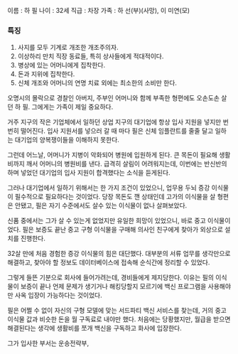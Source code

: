 이름 : 하 필
나이 : 32세
직급 : 차장
가족 : 하 선(부)(사망), 이 미연(모)

### 특징 ###
1. 사지를 모두 기계로 개조한 개조주의자. 
2. 이상하리 만치 직장 동료들, 특히 상사들에게 적대적이다.
3. 병상에 있는 어머니에게 집착한다.
4. 돈과 지위에 집착한다.
5. 신체 개조와 어머니의 연명 치료 외에는 최소한의 소비만 한다.

 오명시의 몰락으로 경찰인 아버지, 주부인 어머니와 함께 부족한 형편에도 오손도손 살던 하 필. 그에게는 가족이 제일 중요하다.

 거주 지구의 작은 기업체에서 일하던 상업 지구의 대기업에 항상 입사 지원을 넣지만 번번히 떨어진다. 입사 지원서를 넣으러 갈 때 마다 필은 신체 임플란트를 줄줄 달고 일하는 대기업의 양복쟁이들을 이해하지 못한다.

 그런데 어느날, 어머니가 지병이 악화되어 병원에 입원하게 된다. 큰 목돈이 필요해 생활비까지 깨서 어머니의 병원비를 낸다. 급격히 살림이 어려워지는데, 이번에는 반신반의하며 넣었던 대기업의 입사 지원이 합격했다는 소식을 듣게된다.

 그러나 대기업에서 일하기 위해서는 한 가지 조건이 있었으니, 업무용 두뇌 증강 이식물이 필수적으로 필요하다는 것이었다. 당장 목돈도 깬 상태인데 고가의 이식물을 살 형편은 안됐고, 필은 자기 수준에서도 살수 있는 이식물이 없나 살펴보았다.

 신품 중에서는 그가 살 수 있는게 없었지만 유일한 희망이 있었으니, 바로 중고 이식물이었다. 필은 보증도 끝난 중고 구형 이식물을 구매해 의사인 친구에게 찾아가 외상으로 설치를 진행한다.

 32살 만에 처음 경험한 증강 이식물의 힘은 대단했다. 대부분의 서류 업무를 생각만으로 해결하고, 찾아야 할 정보도 데이터베이스에 접속해 순식간에 정리할 수 있었다.

 그렇게 들뜬 기분으로 회사에 들어가려는데, 경비들에게 제지당한다. 이유는 필의 이식물이 보증이 끝나 언제 문제가 생기거나 해킹당할지 모르기에 백신 프로그램을 사용해야만 사옥 입장이 가능하다는 것이었다.

 필은 어쩔 수 없이 자신의 구형 모델에 맞는 서드파티 백신 서비스를 찾는데, 거의 중고 이식물 값과 비슷한 돈을 월 구독료로 내야만 했다. 처음에는 당황했지만, 월급을 받으면 해결된다는 생각에 생활비를 쪼개 백신을 구독하고 화사에 입장한다.

 그가 입사한 부서는 운송전략부, 
